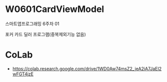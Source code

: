 # W0601CardViewModel
스마트앱프로그래밍 6주차 01

포커 카드 딜러 프로그램(중복제외기능 없음)

# CoLab
- https://colab.research.google.com/drive/1WD0Aw74msZ2_jeA2iA7JaEI2wFGT4jzE
